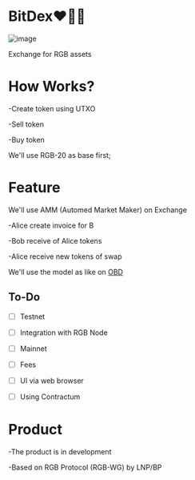 # BitDex❤️💚💙

![image](https://user-images.githubusercontent.com/83122757/216992922-86d2c936-41b3-4c72-b1c7-202582f4287b.png)

Exchange for RGB assets

# How Works?

-Create token using UTXO

-Sell token

-Buy token

We'll use RGB-20 as base first;

# Feature

We'll use AMM (Automed Market Maker) on Exchange

-Alice create invoice for B

-Bob receive of Alice tokens 

-Alice receive new tokens of swap

We'll use the model as like on [OBD](https://github.com/omnilaboratory/OmniBOLT-spec/blob/master/OmniBOLT-06-Automatic-Market-Maker-and-DEX.md)

## To-Do
- [ ] Testnet
- [ ] Integration with RGB Node
- [ ] Mainnet
- [ ] Fees
- [ ] UI via web browser
- [ ] Using Contractum


# Product

-The product is in development

-Based on RGB Protocol (RGB-WG) by LNP/BP
